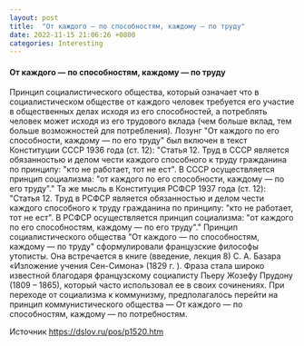 ```yaml
---
layout: post
title:  "От каждого — по способностям, каждому — по труду"
date: 2022-11-15 21:06:26 +0800
categories: Interesting
---
```

#### От каждого — по способностям, каждому — по труду

 Принцип социалистического общества, 
  который означает что в 
  социалистическом обществе от 
  каждого человек требуется его 
  участие в общественных делах 
  исходя из его способностей, а 
  потреблять человек может исходя из его трудового 
  вклада (чем больше вклад, тем больше возможностей для 
 потребления).
  Лозунг "От каждого по его способности, каждому — по его труду" был включен 
 в текст Конституции СССР 1936 года (ст. 12):
	 "Статья 12. Труд в СССР является обязанностью и делом чести каждого способного к труду гражданина по принципу: 
 "кто не работает, тот не ест".
	 В СССР осуществляется принцип социализма: "от каждого по его способности, каждому — по его труду"."
Та же мысль в Конституция РСФСР 1937 года (ст. 12):
	  "Статья 12. Труд в РСФСР является обязанностью и делом чести каждого способного к труду 
 гражданина по принципу: 
 "кто не работает, тот не ест".
	В РСФСР осуществляется принцип социализма: "от каждого по его способностям, каждому — по его труду"."
  Принцип социалистического общества "От каждого — по способностям, каждому — по труду" 
 сформулировали французские 
   философы утописты. Она встречается в книге (введение, лекция 8) С. А. Базара «Изложение 
 учения Сен-Симона» (1829 г.
  ). Фраза стала широко известной благодаря французскому социалисту Пьеру Жозефу Прудону (1809 – 
 1865), который часто использовал ее в своих сочинениях.
 При переходе от социализма к коммунизму, предполагалось перейти на принцип коммунистического 
 общества — От каждого — по способностям, каждому — по потребностям.

Источник <https://dslov.ru/pos/p1520.htm> 

